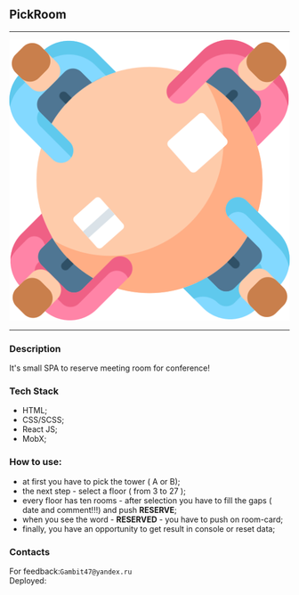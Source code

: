 ## PickRoom

***

![pic](src/assets/img/logo.png)

***

### Description

It's small SPA to reserve meeting room for conference!

### Tech Stack

* HTML;
* CSS/SCSS;
* React JS;
* MobX;

### How to use:
 * at first you have to pick the tower ( A or B);
 * the next step - select a floor ( from 3 to 27 );
 * every floor has ten rooms - after selection you have to fill the gaps ( date and comment!!!) 
   and push <b>RESERVE</b>;
 * when you see the word - <b>RESERVED</b> - you have to push on room-card;
 * finally, you have an opportunity to get result in console or reset data;

### Contacts

For feedback:`Gambit47@yandex.ru`<br>
Deployed:

